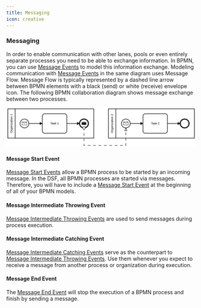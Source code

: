 ```yaml
---
title: Messaging
icon: creative
---
```



### Messaging

In order to enable communication with other lanes, pools or even entirely separate processes you need to be able to exchange information. In BPMN, you can use [Message Events](https://docs.camunda.org/manual/7.21/reference/bpmn20/events/message-events/) to model this information exchange. Modeling communication with [Message Events](https://docs.camunda.org/manual/7.21/reference/bpmn20/events/message-events/) in the same diagram uses Message Flow. Message Flow is typically represented by a dashed line arrow between BPMN elements with a black (send) or white (receive) envelope icon. The following BPMN collaboration diagram shows message exchange between two processes.

![BPMN collaboration diagram with two processes using message flow to exchange information between two organizations](/photos/developer-documentation/message_flow.svg)

#### Message Start Event

[Message Start Events](https://docs.camunda.org/manual/7.21/reference/bpmn20/events/message-events/#message-start-event) allow a BPMN process to be started by an incoming message. In the DSF, all BPMN processes are started via messages. Therefore, you will have to include a [Message Start Event](https://docs.camunda.org/manual/7.21/reference/bpmn20/events/message-events/#message-start-event) at the beginning of all of your BPMN models.

#### Message Intermediate Throwing Event
[Message Intermediate Throwing Events](https://docs.camunda.org/manual/7.21/reference/bpmn20/events/message-events/#message-intermediate-throwing-event) are used to send messages during process execution.

#### Message Intermediate Catching Event
[Message Intermediate Catching Events](https://docs.camunda.org/manual/7.21/reference/bpmn20/events/message-events/#message-intermediate-catching-event) serve as the counterpart to [Message Intermediate Throwing Events](messaging.md#message-intermediate-throwing-event). Use them whenever you expect to receive a message from another process or organization during execution.

#### Message End Event
The [Message End Event](https://docs.camunda.org/manual/7.21/reference/bpmn20/events/message-events/#message-end-event) will stop the execution of a BPMN process and finish by sending a message.